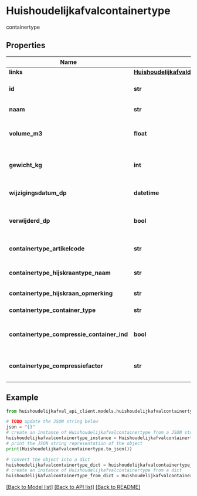 # Huishoudelijkafvalcontainertype

containertype

## Properties

Name | Type | Description | Notes
------------ | ------------- | ------------- | -------------
**links** | [**HuishoudelijkafvaldefaultContainertypeLinks**](HuishoudelijkafvaldefaultContainertypeLinks.md) |  | 
**id** | **str** | Unieke aanduiding objecttype | 
**naam** | **str** | Naam van het containertype | [optional] 
**volume_m3** | **float** | Het volume (m3) aan afval wat de container kan bevatten | [optional] 
**gewicht_kg** | **int** | Het volume (m3) aan afval wat de container kan bevatten | [optional] 
**wijzigingsdatum_dp** | **datetime** | Datum waarop het object is gewijzigd | [optional] 
**verwijderd_dp** | **bool** | Indicatie of het object verwijderd is bij de bronhouder | [optional] 
**containertype_artikelcode** | **str** | Artikelcodevan het het containertype. | [optional] 
**containertype_hijskraantype_naam** | **str** | Naam van het type hijskraantype. | [optional] 
**containertype_hijskraan_opmerking** | **str** | Opmerking over het hijskraantype | [optional] 
**containertype_container_type** | **str** | Het type van de container type | [optional] 
**containertype_compressie_container_ind** | **bool** | Indicatie voor aanwezigheid van compressie instrument. | [optional] 
**containertype_compressiefactor** | **str** | De compressiefactor van compressie instrument | [optional] 

## Example

```python
from huishoudelijkafval_api_client.models.huishoudelijkafvalcontainertype import Huishoudelijkafvalcontainertype

# TODO update the JSON string below
json = "{}"
# create an instance of Huishoudelijkafvalcontainertype from a JSON string
huishoudelijkafvalcontainertype_instance = Huishoudelijkafvalcontainertype.from_json(json)
# print the JSON string representation of the object
print(Huishoudelijkafvalcontainertype.to_json())

# convert the object into a dict
huishoudelijkafvalcontainertype_dict = huishoudelijkafvalcontainertype_instance.to_dict()
# create an instance of Huishoudelijkafvalcontainertype from a dict
huishoudelijkafvalcontainertype_from_dict = Huishoudelijkafvalcontainertype.from_dict(huishoudelijkafvalcontainertype_dict)
```
[[Back to Model list]](../README.md#documentation-for-models) [[Back to API list]](../README.md#documentation-for-api-endpoints) [[Back to README]](../README.md)



